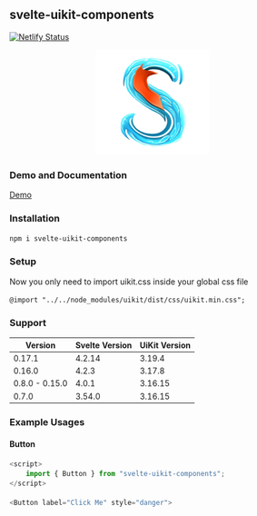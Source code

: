 ## svelte-uikit-components

[![Netlify Status](https://api.netlify.com/api/v1/badges/f3d02818-f9b6-4c02-b0ed-be131f458efe/deploy-status)](https://app.netlify.com/sites/creative-cobbler-34b5cf/deploys)

<p align="center">
  <a href="https://svelte-uikit.wigtertainment.com">
    <img src="./static/svelte-uikit-no-bg.png" alt="Svelte UiKit Components Logo" width="200" height="185">
  </a>
</p>

### Demo and Documentation
[Demo](https://svelte-uikit.wigtertainment.com)

### Installation
`npm i svelte-uikit-components`

### Setup
Now you only need to import uikit.css inside your global css file

`@import "../../node_modules/uikit/dist/css/uikit.min.css";`

### Support
| Version | Svelte Version | UiKit Version |
|---------|----------------|---------------|
| 0.17.1 | 4.2.14 | 3.19.4 |
| 0.16.0 | 4.2.3 | 3.17.8 |
| 0.8.0 - 0.15.0 | 4.0.1 | 3.16.15 |
| 0.7.0 | 3.54.0 | 3.16.15 |

### Example Usages

#### Button

```typescript
<script>
	import { Button } from "svelte-uikit-components";
</script>

<Button label="Click Me" style="danger">
```
